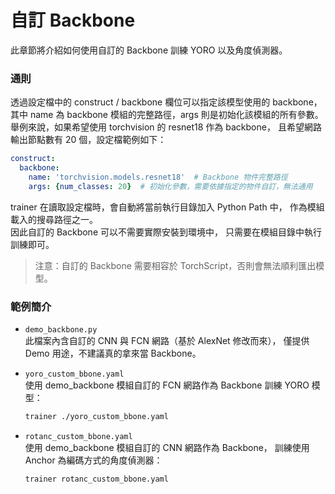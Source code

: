 # 自訂 Backbone

此章節將介紹如何使用自訂的 Backbone 訓練 YORO 以及角度偵測器。  

### 通則

透過設定檔中的 construct / backbone 欄位可以指定該模型使用的 backbone，
其中 name 為 backbone 模組的完整路徑，args 則是初始化該模組的所有參數。  
舉例來說，如果希望使用 torchvision 的 resnet18 作為 backbone，
且希望網路輸出節點數有 20 個，設定檔範例如下：

```yaml
construct:
  backbone:
    name: 'torchvision.models.resnet18'  # Backbone 物件完整路徑
    args: {num_classes: 20}  # 初始化參數，需要依據指定的物件自訂，無法通用
```

trainer 在讀取設定檔時，會自動將當前執行目錄加入 Python Path 中，
作為模組載入的搜尋路徑之一。  
因此自訂的 Backbone 可以不需要實際安裝到環境中，
只需要在模組目錄中執行訓練即可。

> 注意：自訂的 Backbone 需要相容於 TorchScript，否則會無法順利匯出模型。

### 範例簡介

- `demo_backbone.py`   
  此檔案內含自訂的 CNN 與 FCN 網路（基於 AlexNet 修改而來），
  僅提供 Demo 用途，不建議真的拿來當 Backbone。

- `yoro_custom_bbone.yaml`  
  使用 demo_backbone 模組自訂的 FCN 網路作為 Backbone 訓練 YORO 模型：

  ```bash
  trainer ./yoro_custom_bbone.yaml
  ```

- `rotanc_custom_bbone.yaml`  
  使用 demo_backbone 模組自訂的 CNN 網路作為 Backbone，
  訓練使用 Anchor 為編碼方式的角度偵測器：

  ```bash
  trainer rotanc_custom_bbone.yaml
  ```
